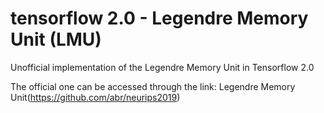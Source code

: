 # tensorflow 2.0 - Legendre Memory Unit (LMU)
Unofficial implementation of the Legendre Memory Unit in Tensorflow 2.0

The official one can be accessed through the link: Legendre Memory Unit(https://github.com/abr/neurips2019)
